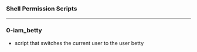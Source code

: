 ### Shell Permission Scripts
---
### 0-iam_betty
- script that switches the current user to the user betty
